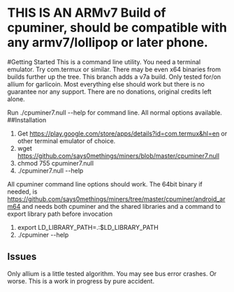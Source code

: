 # THIS IS AN ARMv7 Build of cpuminer, should be compatible with any armv7/lollipop or later phone. 

#Getting Started
This is a command line utility. You need a terminal emulator. Try com.termux or similar. There may be even x64 binaries from builds further up the tree. This branch adds a v7a build. Only tested for/on allium for garlicoin. Most everything else should work but there is no guarantee nor any support. There are no donations, original credits left alone.

Run ./cpuminer7.null --help for command line. All normal options available.
##Installation
1. Get https://play.google.com/store/apps/details?id=com.termux&hl=en or other terminal emulator of choice.
2. wget https://github.com/says0methings/miners/blob/master/cpuminer7.null
3. chmod 755 cpuminer7.null
4. ./cpuminer7.null --help

All cpuminer command line options should work. The 64bit binary if needed, is https://github.com/says0methings/miners/tree/master/cpuminer/android_arm64 and needs both cpuminer and the shared libraries and a command to export library path before invocation

1. export LD_LIBRARY_PATH=.:$LD_LIBRARY_PATH
2. ./cpuminer --help

## Issues
Only allium is a little tested algorithm. You may see bus error crashes. Or worse. This is a work in progress by pure accident. 
